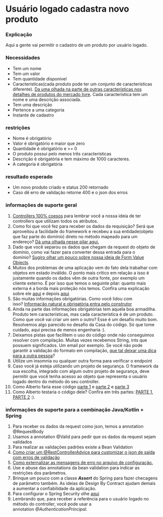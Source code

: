 # Usuário logado cadastra novo produto

### Explicação

Aqui a gente vai permitir o cadastro de um produto por usuário logado.

### Necessidades

*   Tem um nome
*   Tem um valor
*   Tem quantidade disponível
*   Características(cada produto pode ter um conjunto de características diferente). [Da uma olhada na parte de outras características nos detalhes de produtos do mercado livre](https://produto.mercadolivre.com.br/MLB-1279370191-bebedouro-bomba-eletrica-p-garrafo-galo-agua-recarregavel-_JM?variation=48969374724#reco_item_pos=0&reco_backend=navigation&reco_backend_type=function&reco_client=home_navigation-recommendations&reco_id=e55bf74a-9551-42d8-a43d-fb64fa3117d4&c_id=/home/navigation-recommendations/element&c_element_order=1&c_uid=761d5d17-5baf-4fd8-be79-fc65ee66a6fb). Cada característica tem um nome e uma descrição associada.
*   Tem uma descrição
*   Pertence a uma categoria
*   Instante de cadastro

### **restrições**

*   Nome é obrigatório
*   Valor é obrigatório e maior que zero
*   Quantidade é obrigatório e >= 0
*   O produto possui pelo menos três características
*   Descrição é obrigatória e tem máximo de 1000 caracteres.
*   A categoria é obrigatória

### **resultado esperado**

*   Um novo produto criado e status 200 retornado
*   Caso dê erro de validação retorne 400 e o json dos erros

### **informações de suporte geral**

1.  [Controllers 100% coesos](https://youtu.be/NNKG2TFctfo) para lembrar você a nossa ideia de ter controllers que utilizam todos os atributos.
2.  Como foi que você fez para receber os dados da requisição? Será que aproveitou a facilidade do framework e recebeu a sua entidade(objeto que faz parte do domínio) direto no método mapeado para um endereço? [Dá uma olhada nesse pilar aqui.](https://youtu.be/AzyHKZwNg1A)
3.  Dado que você separou os dados que chegam da request do objeto de domínio, como vai fazer para converter dessa entrada para o domínio? [Sugiro olhar um pouco sobre nossa ideia de Form Value Objects](https://youtu.be/kzjSxBDQXp8).
4.  Muitos dos problemas de uma aplicação vem do fato dela trabalhar com objetos em estado inválido. O ponto mais crítico em relação a isso é justamente quando os dados vêm de outra fonte, por exemplo um cliente externo. É por isso que temos o seguinte pilar: quanto mais externa é a borda mais proteção nós temos. Confira uma explicação sobre ele [aqui](https://youtu.be/XPXOhvrJT1w) e depois [aqui](https://youtu.be/kkKqo80whqo)
5.  São muitas informações obrigatórias. Como você lidou com isso? [Informação natural e obrigatória entra pelo construtor](https://youtu.be/NoKjl0xMt6w)
6.  Ainda na parte das informações obrigatórias tem aquela boa armadilha. Produto tem características, mas cada característica é de um produto. Como que você vai criar um sem o outro? Esse é um desafio muito bom. Resolvemos algo parecido no desafio da Casa do código. Só que tome cuidado, aqui precisa de menos engenharia :). 
7.  Deixamos pistas que facilitem o uso do código onde não conseguimos resolver com compilação. Muitas vezes recebemos String, ints que possuem significados. Um email por exemplo. Se você não pode garantir a validação do formato em compilação, [que tal deixar uma dica para a outra pessoa](https://youtu.be/iU19qJeXnVo)?
8.  Utilize um insomnia ou qualquer outra forma para verificar o endpoint
10.  Caso você já esteja utilizando um projeto de segurança. O framework da sua escolha, integrado com algum outro projeto de segurança, deve permitir que você tenha acesso ao objeto que representa o usuário logado dentro do método do seu controller. 
11.  Como Alberto faria esse código [parte 1​](https://youtu.be/dJRnTz7H96k) e [parte 2](https://youtu.be/ieXyWG-OC7Y) e [parte 3​](https://youtu.be/PxBySFg0bT8)
12. Como Alberto testaria o código dele? Confira em três partes: [PARTE 1](https://youtu.be/weQ1L_xUGZw), [PARTE 2](https://youtu.be/Q-X2Wfiecek) :). 


### informações de suporte para a combinação Java/Kotlin + Spring​

1.  Para receber os dados da request como json, temos a annotation @RequestBody
2.  Usamos a annotation @Valid para pedir que os dados da request sejam validados
3.  Para realizar as validações padrões existe a Bean Validation
4.  [Como criar um @RestControllerAdvice para customizar o json de saída com erros de validação](https://youtu.be/H6aM-4RaRrE)
5.  [Como externalizar as mensagens de erro no arquivo de configuração.](https://youtu.be/FO4HnZNCvoo)
6.  Use e abuse das annotations da bean validation para indicar as restrições dos parâmetros. ​
7.  Brinque um pouco com a classe **_Assert_**​ ​do Spring para fazer checagens de parâmetro também. As ideias de Design By Contract ajudam demais a aumentar a confiabilidade da aplicação. 
8.  Para configurar o Spring Security olhe [aqui](https://youtu.be/0I--CLsqC7w)​
9.  Lembrando que, para receber a referência para o usuário logado no método do controller, você pode usar a annotation _@AuthenticationPrincipal_​.
